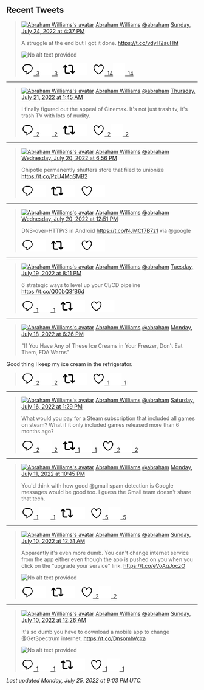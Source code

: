 ## Recent Tweets

> [![Abraham Williams's avatar](https://pbs.twimg.com/profile_images/897079141719195648/_mvh-QJH_mini.jpg)](https://twitter.com/abraham) [Abraham Williams](https://twitter.com/abraham) [@abraham](https://twitter.com/abraham) [Sunday, July 24, 2022 at 4:37 PM](https://twitter.com/abraham/status/1551245253881090048)
>
> A struggle at the end but I got it done. https://t.co/vdyH2auHht
>
> ![No alt text provided](https://pbs.twimg.com/media/FYchPq5X0AAVViu.jpg)
>
> [![Reply](./images/reply_light.svg#gh-light-mode-only "Reply")&ensp;3](https://twitter.com/intent/tweet?in_reply_to=1551245253881090048#gh-light-mode-only)[![Reply](./images/reply.svg#gh-dark-mode-only "Reply")&ensp;3](https://twitter.com/intent/tweet?in_reply_to=1551245253881090048#gh-dark-mode-only)&emsp;[![Retweet](./images/retweet_light.svg#gh-light-mode-only "Retweet")](https://twitter.com/intent/retweet?tweet_id=1551245253881090048#gh-light-mode-only)[![Retweet](./images/retweet.svg#gh-dark-mode-only "Retweet")](https://twitter.com/intent/retweet?tweet_id=1551245253881090048#gh-dark-mode-only)&emsp;[![Like](./images/like_light.svg#gh-light-mode-only "Like")&ensp;14](https://twitter.com/intent/favorite?tweet_id=1551245253881090048#gh-light-mode-only)[![Like](./images/like.svg#gh-dark-mode-only "Like")&ensp;14](https://twitter.com/intent/favorite?tweet_id=1551245253881090048#gh-dark-mode-only)


---

> [![Abraham Williams's avatar](https://pbs.twimg.com/profile_images/897079141719195648/_mvh-QJH_mini.jpg)](https://twitter.com/abraham) [Abraham Williams](https://twitter.com/abraham) [@abraham](https://twitter.com/abraham) [Thursday, July 21, 2022 at 1:45 AM](https://twitter.com/abraham/status/1549933507023147013)
>
> I finally figured out the appeal of Cinemax. It's not just trash tv, it's trash TV with lots of nudity.
>
> [![Reply](./images/reply_light.svg#gh-light-mode-only "Reply")&ensp;2](https://twitter.com/intent/tweet?in_reply_to=1549933507023147013#gh-light-mode-only)[![Reply](./images/reply.svg#gh-dark-mode-only "Reply")&ensp;2](https://twitter.com/intent/tweet?in_reply_to=1549933507023147013#gh-dark-mode-only)&emsp;[![Retweet](./images/retweet_light.svg#gh-light-mode-only "Retweet")](https://twitter.com/intent/retweet?tweet_id=1549933507023147013#gh-light-mode-only)[![Retweet](./images/retweet.svg#gh-dark-mode-only "Retweet")](https://twitter.com/intent/retweet?tweet_id=1549933507023147013#gh-dark-mode-only)&emsp;[![Like](./images/like_light.svg#gh-light-mode-only "Like")&ensp;2](https://twitter.com/intent/favorite?tweet_id=1549933507023147013#gh-light-mode-only)[![Like](./images/like.svg#gh-dark-mode-only "Like")&ensp;2](https://twitter.com/intent/favorite?tweet_id=1549933507023147013#gh-dark-mode-only)


---

> [![Abraham Williams's avatar](https://pbs.twimg.com/profile_images/897079141719195648/_mvh-QJH_mini.jpg)](https://twitter.com/abraham) [Abraham Williams](https://twitter.com/abraham) [@abraham](https://twitter.com/abraham) [Wednesday, July 20, 2022 at 6:56 PM](https://twitter.com/abraham/status/1549830602312060930)
>
> Chipotle permanently shutters store that filed to unionize https://t.co/PzU4MqSMB2
>
> [![Reply](./images/reply_light.svg#gh-light-mode-only "Reply")](https://twitter.com/intent/tweet?in_reply_to=1549830602312060930#gh-light-mode-only)[![Reply](./images/reply.svg#gh-dark-mode-only "Reply")](https://twitter.com/intent/tweet?in_reply_to=1549830602312060930#gh-dark-mode-only)&emsp;[![Retweet](./images/retweet_light.svg#gh-light-mode-only "Retweet")](https://twitter.com/intent/retweet?tweet_id=1549830602312060930#gh-light-mode-only)[![Retweet](./images/retweet.svg#gh-dark-mode-only "Retweet")](https://twitter.com/intent/retweet?tweet_id=1549830602312060930#gh-dark-mode-only)&emsp;[![Like](./images/like_light.svg#gh-light-mode-only "Like")](https://twitter.com/intent/favorite?tweet_id=1549830602312060930#gh-light-mode-only)[![Like](./images/like.svg#gh-dark-mode-only "Like")](https://twitter.com/intent/favorite?tweet_id=1549830602312060930#gh-dark-mode-only)


---

> [![Abraham Williams's avatar](https://pbs.twimg.com/profile_images/897079141719195648/_mvh-QJH_mini.jpg)](https://twitter.com/abraham) [Abraham Williams](https://twitter.com/abraham) [@abraham](https://twitter.com/abraham) [Wednesday, July 20, 2022 at 12:51 PM](https://twitter.com/abraham/status/1549738850028773376)
>
> DNS-over-HTTP/3 in Android https://t.co/NJMCf7B7z1 via @google
>
> [![Reply](./images/reply_light.svg#gh-light-mode-only "Reply")](https://twitter.com/intent/tweet?in_reply_to=1549738850028773376#gh-light-mode-only)[![Reply](./images/reply.svg#gh-dark-mode-only "Reply")](https://twitter.com/intent/tweet?in_reply_to=1549738850028773376#gh-dark-mode-only)&emsp;[![Retweet](./images/retweet_light.svg#gh-light-mode-only "Retweet")](https://twitter.com/intent/retweet?tweet_id=1549738850028773376#gh-light-mode-only)[![Retweet](./images/retweet.svg#gh-dark-mode-only "Retweet")](https://twitter.com/intent/retweet?tweet_id=1549738850028773376#gh-dark-mode-only)&emsp;[![Like](./images/like_light.svg#gh-light-mode-only "Like")](https://twitter.com/intent/favorite?tweet_id=1549738850028773376#gh-light-mode-only)[![Like](./images/like.svg#gh-dark-mode-only "Like")](https://twitter.com/intent/favorite?tweet_id=1549738850028773376#gh-dark-mode-only)


---

> [![Abraham Williams's avatar](https://pbs.twimg.com/profile_images/897079141719195648/_mvh-QJH_mini.jpg)](https://twitter.com/abraham) [Abraham Williams](https://twitter.com/abraham) [@abraham](https://twitter.com/abraham) [Tuesday, July 19, 2022 at 8:11 PM](https://twitter.com/abraham/status/1549487203297927169)
>
> 6 strategic ways to level up your CI/CD pipeline https://t.co/Q00bQ3fB6d
>
> [![Reply](./images/reply_light.svg#gh-light-mode-only "Reply")&ensp;1](https://twitter.com/intent/tweet?in_reply_to=1549487203297927169#gh-light-mode-only)[![Reply](./images/reply.svg#gh-dark-mode-only "Reply")&ensp;1](https://twitter.com/intent/tweet?in_reply_to=1549487203297927169#gh-dark-mode-only)&emsp;[![Retweet](./images/retweet_light.svg#gh-light-mode-only "Retweet")](https://twitter.com/intent/retweet?tweet_id=1549487203297927169#gh-light-mode-only)[![Retweet](./images/retweet.svg#gh-dark-mode-only "Retweet")](https://twitter.com/intent/retweet?tweet_id=1549487203297927169#gh-dark-mode-only)&emsp;[![Like](./images/like_light.svg#gh-light-mode-only "Like")](https://twitter.com/intent/favorite?tweet_id=1549487203297927169#gh-light-mode-only)[![Like](./images/like.svg#gh-dark-mode-only "Like")](https://twitter.com/intent/favorite?tweet_id=1549487203297927169#gh-dark-mode-only)


---

> [![Abraham Williams's avatar](https://pbs.twimg.com/profile_images/897079141719195648/_mvh-QJH_mini.jpg)](https://twitter.com/abraham) [Abraham Williams](https://twitter.com/abraham) [@abraham](https://twitter.com/abraham) [Monday, July 18, 2022 at 6:26 PM](https://twitter.com/abraham/status/1549098353916518401)
>
> "If You Have Any of These Ice Creams in Your Freezer, Don't Eat Them, FDA Warns"

Good thing I keep my ice cream in the refrigerator.
>
> [![Reply](./images/reply_light.svg#gh-light-mode-only "Reply")&ensp;2](https://twitter.com/intent/tweet?in_reply_to=1549098353916518401#gh-light-mode-only)[![Reply](./images/reply.svg#gh-dark-mode-only "Reply")&ensp;2](https://twitter.com/intent/tweet?in_reply_to=1549098353916518401#gh-dark-mode-only)&emsp;[![Retweet](./images/retweet_light.svg#gh-light-mode-only "Retweet")](https://twitter.com/intent/retweet?tweet_id=1549098353916518401#gh-light-mode-only)[![Retweet](./images/retweet.svg#gh-dark-mode-only "Retweet")](https://twitter.com/intent/retweet?tweet_id=1549098353916518401#gh-dark-mode-only)&emsp;[![Like](./images/like_light.svg#gh-light-mode-only "Like")&ensp;1](https://twitter.com/intent/favorite?tweet_id=1549098353916518401#gh-light-mode-only)[![Like](./images/like.svg#gh-dark-mode-only "Like")&ensp;1](https://twitter.com/intent/favorite?tweet_id=1549098353916518401#gh-dark-mode-only)


---

> [![Abraham Williams's avatar](https://pbs.twimg.com/profile_images/897079141719195648/_mvh-QJH_mini.jpg)](https://twitter.com/abraham) [Abraham Williams](https://twitter.com/abraham) [@abraham](https://twitter.com/abraham) [Saturday, July 16, 2022 at 1:29 PM](https://twitter.com/abraham/status/1548298682348367878)
>
> What would you pay for a Steam subscription that included all games on steam? What if it only included games released more than 6 months ago?
>
> [![Reply](./images/reply_light.svg#gh-light-mode-only "Reply")&ensp;2](https://twitter.com/intent/tweet?in_reply_to=1548298682348367878#gh-light-mode-only)[![Reply](./images/reply.svg#gh-dark-mode-only "Reply")&ensp;2](https://twitter.com/intent/tweet?in_reply_to=1548298682348367878#gh-dark-mode-only)&emsp;[![Retweet](./images/retweet_light.svg#gh-light-mode-only "Retweet")&ensp;1](https://twitter.com/intent/retweet?tweet_id=1548298682348367878#gh-light-mode-only)[![Retweet](./images/retweet.svg#gh-dark-mode-only "Retweet")&ensp;1](https://twitter.com/intent/retweet?tweet_id=1548298682348367878#gh-dark-mode-only)&emsp;[![Like](./images/like_light.svg#gh-light-mode-only "Like")&ensp;2](https://twitter.com/intent/favorite?tweet_id=1548298682348367878#gh-light-mode-only)[![Like](./images/like.svg#gh-dark-mode-only "Like")&ensp;2](https://twitter.com/intent/favorite?tweet_id=1548298682348367878#gh-dark-mode-only)


---

> [![Abraham Williams's avatar](https://pbs.twimg.com/profile_images/897079141719195648/_mvh-QJH_mini.jpg)](https://twitter.com/abraham) [Abraham Williams](https://twitter.com/abraham) [@abraham](https://twitter.com/abraham) [Monday, July 11, 2022 at 10:45 PM](https://twitter.com/abraham/status/1546626717745291265)
>
> You'd think with how good @gmail spam detection is Google messages would be good too. I guess the Gmail team doesn't share that tech.
>
> [![Reply](./images/reply_light.svg#gh-light-mode-only "Reply")&ensp;1](https://twitter.com/intent/tweet?in_reply_to=1546626717745291265#gh-light-mode-only)[![Reply](./images/reply.svg#gh-dark-mode-only "Reply")&ensp;1](https://twitter.com/intent/tweet?in_reply_to=1546626717745291265#gh-dark-mode-only)&emsp;[![Retweet](./images/retweet_light.svg#gh-light-mode-only "Retweet")](https://twitter.com/intent/retweet?tweet_id=1546626717745291265#gh-light-mode-only)[![Retweet](./images/retweet.svg#gh-dark-mode-only "Retweet")](https://twitter.com/intent/retweet?tweet_id=1546626717745291265#gh-dark-mode-only)&emsp;[![Like](./images/like_light.svg#gh-light-mode-only "Like")&ensp;5](https://twitter.com/intent/favorite?tweet_id=1546626717745291265#gh-light-mode-only)[![Like](./images/like.svg#gh-dark-mode-only "Like")&ensp;5](https://twitter.com/intent/favorite?tweet_id=1546626717745291265#gh-dark-mode-only)


---

> [![Abraham Williams's avatar](https://pbs.twimg.com/profile_images/897079141719195648/_mvh-QJH_mini.jpg)](https://twitter.com/abraham) [Abraham Williams](https://twitter.com/abraham) [@abraham](https://twitter.com/abraham) [Sunday, July 10, 2022 at 12:31 AM](https://twitter.com/abraham/status/1545928773517905920)
>
> Apparently it's even more dumb. You can't change internet service from the app either even though the app is pushed on you when you click on the "upgrade your service" link. https://t.co/eVoAqJoczO
>
> ![No alt text provided](https://pbs.twimg.com/media/FXQ9419XkAI4Cu5.png)
>
> [![Reply](./images/reply_light.svg#gh-light-mode-only "Reply")](https://twitter.com/intent/tweet?in_reply_to=1545928773517905920#gh-light-mode-only)[![Reply](./images/reply.svg#gh-dark-mode-only "Reply")](https://twitter.com/intent/tweet?in_reply_to=1545928773517905920#gh-dark-mode-only)&emsp;[![Retweet](./images/retweet_light.svg#gh-light-mode-only "Retweet")](https://twitter.com/intent/retweet?tweet_id=1545928773517905920#gh-light-mode-only)[![Retweet](./images/retweet.svg#gh-dark-mode-only "Retweet")](https://twitter.com/intent/retweet?tweet_id=1545928773517905920#gh-dark-mode-only)&emsp;[![Like](./images/like_light.svg#gh-light-mode-only "Like")&ensp;2](https://twitter.com/intent/favorite?tweet_id=1545928773517905920#gh-light-mode-only)[![Like](./images/like.svg#gh-dark-mode-only "Like")&ensp;2](https://twitter.com/intent/favorite?tweet_id=1545928773517905920#gh-dark-mode-only)


---

> [![Abraham Williams's avatar](https://pbs.twimg.com/profile_images/897079141719195648/_mvh-QJH_mini.jpg)](https://twitter.com/abraham) [Abraham Williams](https://twitter.com/abraham) [@abraham](https://twitter.com/abraham) [Sunday, July 10, 2022 at 12:26 AM](https://twitter.com/abraham/status/1545927286465204224)
>
> It's so dumb you have to download a mobile app to change @GetSpectrum internet. https://t.co/DnsomhVcxa
>
> ![No alt text provided](https://pbs.twimg.com/media/FXQ8fTeWYAAHzHw.jpg)
>
> [![Reply](./images/reply_light.svg#gh-light-mode-only "Reply")&ensp;1](https://twitter.com/intent/tweet?in_reply_to=1545927286465204224#gh-light-mode-only)[![Reply](./images/reply.svg#gh-dark-mode-only "Reply")&ensp;1](https://twitter.com/intent/tweet?in_reply_to=1545927286465204224#gh-dark-mode-only)&emsp;[![Retweet](./images/retweet_light.svg#gh-light-mode-only "Retweet")](https://twitter.com/intent/retweet?tweet_id=1545927286465204224#gh-light-mode-only)[![Retweet](./images/retweet.svg#gh-dark-mode-only "Retweet")](https://twitter.com/intent/retweet?tweet_id=1545927286465204224#gh-dark-mode-only)&emsp;[![Like](./images/like_light.svg#gh-light-mode-only "Like")&ensp;1](https://twitter.com/intent/favorite?tweet_id=1545927286465204224#gh-light-mode-only)[![Like](./images/like.svg#gh-dark-mode-only "Like")&ensp;1](https://twitter.com/intent/favorite?tweet_id=1545927286465204224#gh-dark-mode-only)


_Last updated Monday, July 25, 2022 at 9:03 PM UTC._
